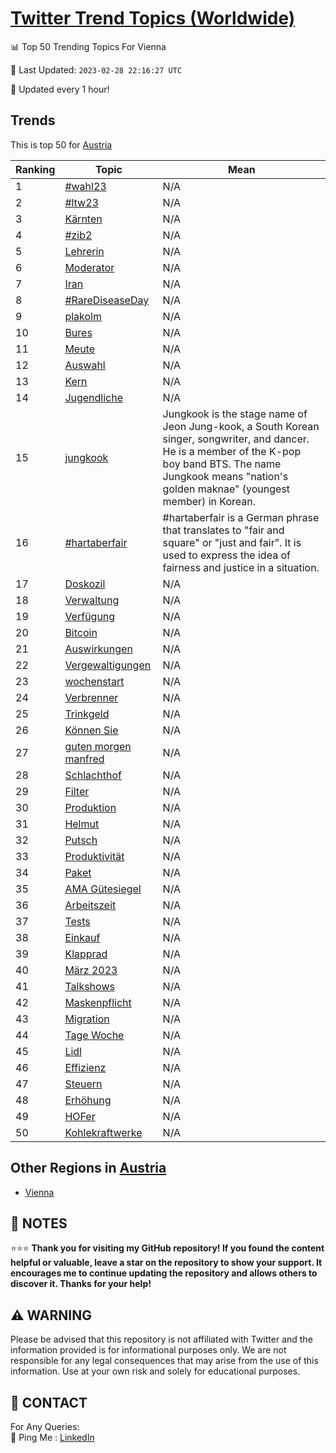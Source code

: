 [Twitter Trend Topics (Worldwide)](https://github.com/ErcinDedeoglu/Twitter-Trend-Topics)
==========


📊 Top 50 Trending Topics For Vienna

📆 Last Updated: `2023-02-28 22:16:27 UTC`

🔧 Updated every 1 hour!


## Trends

This is top 50 for [Austria](</Austria>)

| Ranking | Topic | Mean |
| ------- | ------------ | ------------ |
| 1 | [#wahl23](http://twitter.com/search?q=%23wahl23) | N/A |
| 2 | [#ltw23](http://twitter.com/search?q=%23ltw23) | N/A |
| 3 | [Kärnten](http://twitter.com/search?q=K%c3%a4rnten) | N/A |
| 4 | [#zib2](http://twitter.com/search?q=%23zib2) | N/A |
| 5 | [Lehrerin](http://twitter.com/search?q=Lehrerin) | N/A |
| 6 | [Moderator](http://twitter.com/search?q=Moderator) | N/A |
| 7 | [Iran](http://twitter.com/search?q=Iran) | N/A |
| 8 | [#RareDiseaseDay](http://twitter.com/search?q=%23RareDiseaseDay) | N/A |
| 9 | [plakolm](http://twitter.com/search?q=plakolm) | N/A |
| 10 | [Bures](http://twitter.com/search?q=Bures) | N/A |
| 11 | [Meute](http://twitter.com/search?q=Meute) | N/A |
| 12 | [Auswahl](http://twitter.com/search?q=Auswahl) | N/A |
| 13 | [Kern](http://twitter.com/search?q=Kern) | N/A |
| 14 | [Jugendliche](http://twitter.com/search?q=Jugendliche) | N/A |
| 15 | [jungkook](http://twitter.com/search?q=jungkook) | Jungkook is the stage name of Jeon Jung-kook, a South Korean singer, songwriter, and dancer. He is a member of the K-pop boy band BTS. The name Jungkook means "nation's golden maknae" (youngest member) in Korean. |
| 16 | [#hartaberfair](http://twitter.com/search?q=%23hartaberfair) | #hartaberfair is a German phrase that translates to "fair and square" or "just and fair". It is used to express the idea of fairness and justice in a situation. |
| 17 | [Doskozil](http://twitter.com/search?q=Doskozil) | N/A |
| 18 | [Verwaltung](http://twitter.com/search?q=Verwaltung) | N/A |
| 19 | [Verfügung](http://twitter.com/search?q=Verf%c3%bcgung) | N/A |
| 20 | [Bitcoin](http://twitter.com/search?q=Bitcoin) | N/A |
| 21 | [Auswirkungen](http://twitter.com/search?q=Auswirkungen) | N/A |
| 22 | [Vergewaltigungen](http://twitter.com/search?q=Vergewaltigungen) | N/A |
| 23 | [wochenstart](http://twitter.com/search?q=wochenstart) | N/A |
| 24 | [Verbrenner](http://twitter.com/search?q=Verbrenner) | N/A |
| 25 | [Trinkgeld](http://twitter.com/search?q=Trinkgeld) | N/A |
| 26 | [Können Sie](http://twitter.com/search?q=K%c3%b6nnen+Sie) | N/A |
| 27 | [guten morgen manfred](http://twitter.com/search?q=guten+morgen+manfred) | N/A |
| 28 | [Schlachthof](http://twitter.com/search?q=Schlachthof) | N/A |
| 29 | [Filter](http://twitter.com/search?q=Filter) | N/A |
| 30 | [Produktion](http://twitter.com/search?q=Produktion) | N/A |
| 31 | [Helmut](http://twitter.com/search?q=Helmut) | N/A |
| 32 | [Putsch](http://twitter.com/search?q=Putsch) | N/A |
| 33 | [Produktivität](http://twitter.com/search?q=Produktivit%c3%a4t) | N/A |
| 34 | [Paket](http://twitter.com/search?q=Paket) | N/A |
| 35 | [AMA Gütesiegel](http://twitter.com/search?q=AMA+G%c3%bctesiegel) | N/A |
| 36 | [Arbeitszeit](http://twitter.com/search?q=Arbeitszeit) | N/A |
| 37 | [Tests](http://twitter.com/search?q=Tests) | N/A |
| 38 | [Einkauf](http://twitter.com/search?q=Einkauf) | N/A |
| 39 | [Klapprad](http://twitter.com/search?q=Klapprad) | N/A |
| 40 | [März 2023](http://twitter.com/search?q=M%c3%a4rz+2023) | N/A |
| 41 | [Talkshows](http://twitter.com/search?q=Talkshows) | N/A |
| 42 | [Maskenpflicht](http://twitter.com/search?q=Maskenpflicht) | N/A |
| 43 | [Migration](http://twitter.com/search?q=Migration) | N/A |
| 44 | [Tage Woche](http://twitter.com/search?q=Tage+Woche) | N/A |
| 45 | [Lidl](http://twitter.com/search?q=Lidl) | N/A |
| 46 | [Effizienz](http://twitter.com/search?q=Effizienz) | N/A |
| 47 | [Steuern](http://twitter.com/search?q=Steuern) | N/A |
| 48 | [Erhöhung](http://twitter.com/search?q=Erh%c3%b6hung) | N/A |
| 49 | [HOFer](http://twitter.com/search?q=HOFer) | N/A |
| 50 | [Kohlekraftwerke](http://twitter.com/search?q=Kohlekraftwerke) | N/A |



## Other Regions in [Austria](</Austria>)

* [Vienna](</Austria/Vienna.md>)



## 📝 NOTES

⭐⭐⭐ **Thank you for visiting my GitHub repository! If you found the content helpful or valuable, leave a star on the repository to show your support. It encourages me to continue updating the repository and allows others to discover it. Thanks for your help!**


## ⚠️ WARNING

Please be advised that this repository is not affiliated with Twitter and the information provided is for informational purposes only. We are not responsible for any legal consequences that may arise from the use of this information. Use at your own risk and solely for educational purposes.


## 📨 CONTACT

 For Any Queries:  
            🏓 Ping Me : [LinkedIn](https://www.linkedin.com/in/ercindedeoglu/)
